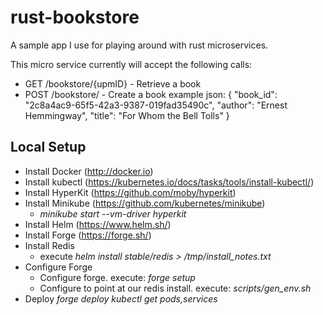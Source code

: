 # rust-bookstore

A sample app I use for playing around with rust microservices.

This micro service currently will accept the following calls:

* GET /bookstore/{upmID} - Retrieve a book
* POST /bookstore/ - Create a book
example json:
{
    "book_id": "2c8a4ac9-65f5-42a3-9387-019fad35490c",
    "author": "Ernest Hemmingway",
    "title": "For Whom the Bell Tolls"
}

## Local Setup
* Install Docker (http://docker.io)
* Install kubectl (https://kubernetes.io/docs/tasks/tools/install-kubectl/)
* Install HyperKit (https://github.com/moby/hyperkit)
* Install Minikube (https://github.com/kubernetes/minikube)
    - _minikube start --vm-driver hyperkit_
* Install Helm (https://www.helm.sh/)
* Install Forge (https://forge.sh/)
* Install Redis
    - execute _helm install stable/redis > /tmp/install_notes.txt_
* Configure Forge
    - Configure forge. execute: _forge setup_
    - Configure to point at our redis install. execute: _scripts/gen_env.sh_
* Deploy
    _forge deploy_
    _kubectl get pods,services_

